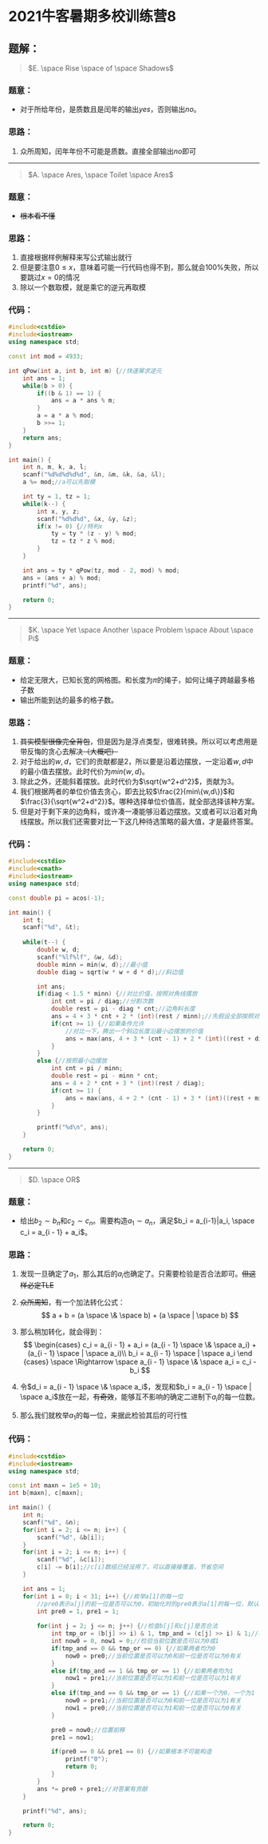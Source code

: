 # 2021牛客暑期多校训练营8

## 题解：



> $E. \space Rise \space of \space Shadows$​

### 题意：

- 对于所给年份，是质数且是闰年的输出$yes$，否则输出$no$。

### 思路：

1. 众所周知，闰年年份不可能是质数。直接全部输出$no$即可

---

> $A. \space Ares, \space Toilet \space Ares$

### 题意：

- ~~根本看不懂~~

### 思路：

1. 直接根据样例解释来写公式输出就行
2. 但是要注意$0 \leq x$，意味着可能一行代码也得不到，那么就会100%失败，所以要跳过$x=0$​的情况
3. 除以一个数取模，就是乘它的逆元再取模

### 代码：

```c++
#include<cstdio>
#include<iostream>
using namespace std;

const int mod = 4933;

int qPow(int a, int b, int m) {//快速幂求逆元
    int ans = 1;
    while(b > 0) {
        if((b & 1) == 1) {
            ans = a * ans % m;
        }
        a = a * a % mod;
        b >>= 1;
    }
    return ans;
}

int main() {
    int n, m, k, a, l;
    scanf("%d%d%d%d%d", &n, &m, &k, &a, &l);
    a %= mod;//a可以先取模

    int ty = 1, tz = 1;
    while(k--) {
        int x, y, z;
        scanf("%d%d%d", &x, &y, &z);
        if(x != 0) {//特判x
            ty = ty * (z - y) % mod;
            tz = tz * z % mod;
        }
    }

    int ans = ty * qPow(tz, mod - 2, mod) % mod;
    ans = (ans + a) % mod;
    printf("%d", ans);

    return 0;
}
```

---

> $K. \space Yet \space Another \space Problem \space About \space Pi$

### 题意：

- 给定无限大，已知长宽的网格图。和长度为$\pi$的绳子，如何让绳子跨越最多格子数
- 输出所能到达的最多的格子数。

### 思路：

1. ~~其实模型很像完全背包~~，但是因为是浮点类型，很难转换。所以可以考虑用是带反悔的贪心去解决~~（大概吧）~~
2. 对于给出的$w,d$，它们的贡献都是$2$，所以要是沿着边摆放，一定沿着$w,d$​中的最小值去摆放。此时代价为$min\{w,d\}$。
3. 除此之外，还能斜着摆放。此时代价为$\sqrt{w^2+d^2}$，贡献为$3$​。
4. 我们根据两者的单位价值去贪心，即去比较$\frac{2}{min\{w,d\}}$和$\frac{3}{\sqrt{w^2+d^2}}$。哪种选择单位价值高，就全部选择该种方案。
5. 但是对于剩下来的边角料，或许凑一凑能够沿着边摆放。又或者可以沿着对角线摆放。所以我们还需要对比一下这几种待选策略的最大值，才是最终答案。

### 代码：

```c++
#include<cstdio>
#include<cmath>
#include<iostream>
using namespace std;

const double pi = acos(-1);

int main() {
    int t;
    scanf("%d", &t);
    
    while(t--) {
        double w, d;
        scanf("%lf%lf", &w, &d);
        double minn = min(w, d);//最小值
        double diag = sqrt(w * w + d * d);//斜边值

        int ans;
        if(diag < 1.5 * minn) {//对比价值，按照对角线摆放
            int cnt = pi / diag;//分割次数
            double rest = pi - diag * cnt;//边角料长度
            ans = 4 + 3 * cnt + 2 * (int)(rest / minn);//先假设全部按照对角线摆放
            if(cnt >= 1) {//如果条件允许
                //对比一下，腾出一个斜边长度沿最小边摆放的价值
                ans = max(ans, 4 + 3 * (cnt - 1) + 2 * (int)((rest + diag) / minn));
            }
        }
        else {//按照最小边摆放
            int cnt = pi / minn;
            double rest = pi - minn * cnt;
            ans = 4 + 2 * cnt + 3 * (int)(rest / diag);
            if(cnt >= 1) {
                ans = max(ans, 4 + 2 * (cnt - 1) + 3 * (int)((rest + minn) / diag));
            }
        }

        printf("%d\n", ans);
    }

    return 0;
}
```

---

> $D. \space OR$

### 题意：

- 给出$b_2 \sim b_n$和$c_2 \sim c_n$。需要构造$a_1 \sim a_n$，满足$b_i = a_{i-1}|a_i, \space c_i = a_{i - 1} + a_i$。

### 思路：

1. 发现一旦确定了$a_1$，那么其后的$a_i$也确定了。只需要检验是否合法即可。~~但这样必定TLE~~

2. ~~众所周知~~，有一个加法转化公式：
   $$
   a + b = (a \space \& \space b) + (a \space | \space b)
   $$

3. 那么稍加转化，就会得到：
   $$
   \begin{cases}
   c_i = a_{i - 1} + a_i = (a_{i - 1} \space \& \space a_i) + (a_{i - 1} \space | \space a_i)\\
   b_i = a_{i - 1} \space | \space a_i
   \end {cases}
   \space \Rightarrow \space a_{i - 1} \space \& \space a_i = c_i - b_i
   $$

4. 令$d_i = a_{i - 1} \space \& \space a_i$，发现和$b_i = a_{i - 1} \space | \space a_i$放在一起，~~有奇效~~，能够互不影响的确定二进制下$a_i$的每一位数。

5. 那么我们就枚举$a_1$的每一位，来据此检验其后的可行性

### 代码：

```c++
#include<cstdio>
#include<iostream>
using namespace std;

const int maxn = 1e5 + 10;
int b[maxn], c[maxn];

int main() {
    int n;
    scanf("%d", &n);
    for(int i = 2; i <= n; i++) {
        scanf("%d", &b[i]);
    }
    for(int i = 2; i <= n; i++) {
        scanf("%d", &c[i]);
        c[i] -= b[i];//c[i]数组已经没用了，可以直接接覆盖，节省空间
    }

    int ans = 1;
    for(int i = 0; i < 31; i++) {//枚举a[1]的每一位
        //pre0表示a[j]的前一位是否可以为0，初始化时的pre0表示a[1]的每一位，默认均可以
        int pre0 = 1, pre1 = 1;
        
        for(int j = 2; j <= n; j++) {//检查b[j]和c[j]是否合法
            int tmp_or = (b[j] >> i) & 1, tmp_and = (c[j] >> i) & 1;//将第i位取出
            int now0 = 0, now1 = 0;//检验当前位数是否可以为0或1
            if(tmp_and == 0 && tmp_or == 0) {//如果两者均为0
                now0 = pre0;//当前位置是否可以为0和前一位是否可以为0有关
            }
            else if(tmp_and == 1 && tmp_or == 1) {//如果两者均为1
                now1 = pre1;//当前位置是否可以为1和前一位是否可以为1有关
            }
            else if(tmp_and == 0 && tmp_or == 1) {//如果一个为0，一个为1
                now0 = pre1;//当前位置是否可以为0和前一位是否可以为1有关
                now1 = pre0;//当前位置是否可以为1和前一位是否可以为0有关
            }

            pre0 = now0;//位置前移
            pre1 = now1;

            if(pre0 == 0 && pre1 == 0) {//如果根本不可能构造
                printf("0");
                return 0;
            }
        }
        ans *= pre0 + pre1;//对答案有贡献
    }

    printf("%d", ans);

    return 0;
}
```

